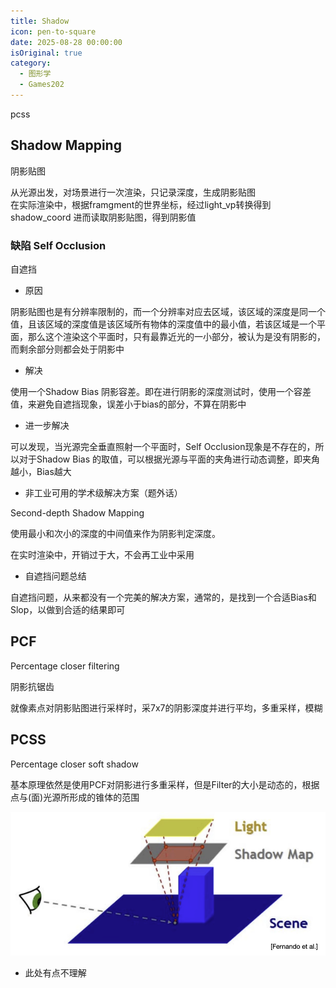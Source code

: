 ```yaml
---
title: Shadow
icon: pen-to-square
date: 2025-08-28 00:00:00
isOriginal: true
category:
  - 图形学
  - Games202
---
```


<!-- more -->



pcss


## Shadow Mapping

阴影贴图

从光源出发，对场景进行一次渲染，只记录深度，生成阴影贴图  
在实际渲染中，根据framgment的世界坐标，经过light_vp转换得到shadow_coord
进而读取阴影贴图，得到阴影值

### 缺陷 Self Occlusion

自遮挡

* 原因

阴影贴图也是有分辨率限制的，而一个分辨率对应去区域，该区域的深度是同一个值，且该区域的深度值是该区域所有物体的深度值中的最小值，若该区域是一个平面，那么这个渲染这个平面时，只有最靠近光的一小部分，被认为是没有阴影的，而剩余部分则都会处于阴影中

* 解决

使用一个Shadow Bias 阴影容差。即在进行阴影的深度测试时，使用一个容差值，来避免自遮挡现象，误差小于bias的部分，不算在阴影中

* 进一步解决

可以发现，当光源完全垂直照射一个平面时，Self Occlusion现象是不存在的，所以对于Shadow Bias 的取值，可以根据光源与平面的夹角进行动态调整，即夹角越小，Bias越大

* 非工业可用的学术级解决方案（题外话）

Second-depth Shadow Mapping

使用最小和次小的深度的中间值来作为阴影判定深度。

在实时渲染中，开销过于大，不会再工业中采用

* 自遮挡问题总结

自遮挡问题，从来都没有一个完美的解决方案，通常的，是找到一个合适Bias和Slop，以做到合适的结果即可

## PCF

Percentage closer filtering 

阴影抗锯齿

就像素点对阴影贴图进行采样时，采7x7的阴影深度并进行平均，多重采样，模糊

## PCSS

Percentage closer soft shadow

基本原理依然是使用PCF对阴影进行多重采样，但是Filter的大小是动态的，根据点与(面)光源所形成的锥体的范围

![PCSS](./Shadow/PCSS.png)

* 此处有点不理解